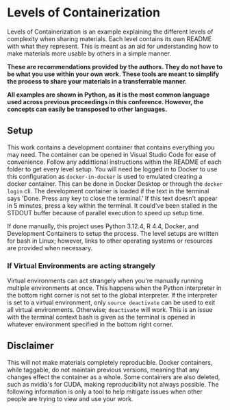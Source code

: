 # Levels of Containerization

Levels of Containerization is an example explaining the different levels of complexity when sharing materials. Each level contains its own README with what they represent. This is meant as an aid for understanding how to make materials more usable by others in a simple manner.

**These are recommendations provided by the authors. They do not have to be what you use within your own work. These tools are meant to simplify the process to share your materials in a transferrable manner.**

**All examples are shown in Python, as it is the most common language used across previous proceedings in this conference. However, the concepts can easily be transposed to other languages.**

## Setup

This work contains a development container that contains everything you may need. The container can be opened in Visual Studio Code for ease of convenience. Follow any addittional instructions within the README of each folder to get every level setup. You will need be logged in to Docker to use this configuration as `docker-in-docker` is used to emulated creating a docker container. This can be done in Docker Desktop or through the `docker login` cli. The development container is loaded if the text in the terminal says 'Done. Press any key to close the terminal.' If this text doesn't appear in 5 minutes, press a key within the terminal. It could've been stalled in the STDOUT buffer because of parallel execution to speed up setup time.

If done manually, this project uses Python 3.12.4, R 4.4, Docker, and Development Containers to setup the process. The level setups are written for bash in Linux; however, links to other operating systems or resources are provided when necessary.

### If Virtual Environments are acting strangely

Virtual environments can act strangely when you're manually running multiple environments at once. This happens when the Python interpreter in the bottom right corner is not set to the global interpreter. If the interpreter is set to a virtual environment, only `source deactivate` can be used to exit all virtual environments. Otherwise; `deactivate` will work. This is an issue with the terminal context bash is given as the terminal is opened in whatever environment specified in the bottom right corner.

## Disclaimer

This will not make materials completely reproducible. Docker containers, while taggable, do not maintain previous versions, meaning that any changes effect the container as a whole. Some containers are also deleted, such as nvidia's for CUDA, making reproducibility not always possible. The following information is only a tool to help mitigate issues when other people are trying to view and use your work.
